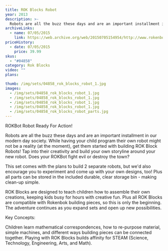 ```yaml
---
title: ROK Blocks Robot
year: 2013
description: >-
  Robots are all the buzz these days and are an important installment in our modern day society. While having your child program their own robot might not be a reality (at the moment), get them started with building ROK Block Robots! Tap into their creativity and build your own storyline around your new robot. Does your ROKBot fight evil or destroy the town?
archiveLinks:
  - name: 07/05/2015
    link: https://web.archive.org/web/20150705154954/http://www.rokenbok.com/shop/rok-blocks/rok-blocks-robot
priceHistory:
  - date: 07/05/2015
    price: 39.99
skus:
  - "#04858"
category: Rok Blocks
video: ""
plans:

thumb: /img/sets/04858_rok_blocks_robot_1.jpg
images:
  - /img/sets/04858_rok_blocks_robot_1.jpg
  - /img/sets/04858_rok_blocks_robot_1.jpg
  - /img/sets/04858_rok_blocks_robot_1.jpg
  - /img/sets/04858_rok_blocks_robot_1.jpg
  - /img/sets/04858_rok_blocks_robot_parts.jpg
---
```

ROKBot Robot Ready For Action!

Robots are all the buzz these days and are an important installment in our modern day society. While having your child program their own robot might not be a reality (at the moment), get them started with building ROK Block Robots! Tap into their creativity and build your own storyline around your new robot. Does your ROKBot fight evil or destroy the town?

This set comes with the plans to build 2 separate robots, but we'd also encourage you to experiment and come up with your own designs, too! Plus all parts can be stored in the included durable, clear storage bin - making clean-up simple.

ROK Blocks are designed to teach children how to assemble their own creations, keeping kids busy for hours with creative fun. Plus all ROK Blocks are compatible with Rokenbok building pieces, so this is only the beginning. The adventure continues as you expand sets and open up new possibilities.

Key Concepts:

Children learn mathematical correspondences, how to re-purpose material, simple machines, and different ways building pieces can be connected together. Playing with ROK Blocks builds affinity for STEAM (Science, Technology, Engineering, Arts, and Math).
